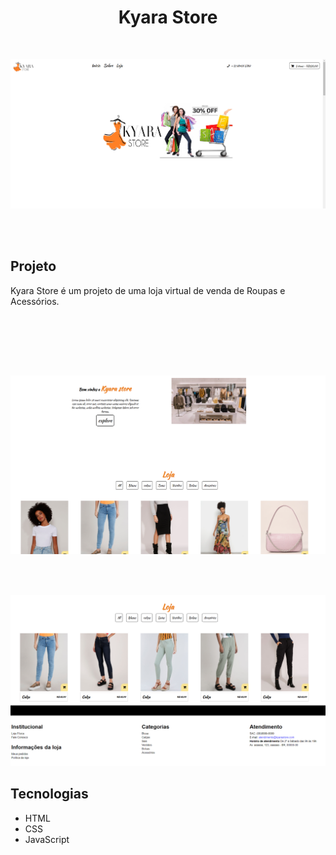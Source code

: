 
<h1 align="center">Kyara Store</h1>
</br>
<p align="center">
   <img  src="/img/room1.png">  
</p>
</br></br>

<h2>Projeto</h2>
<p>Kyara Store é um projeto de uma loja virtual de venda de Roupas e Acessórios.</p>
</br>

</br></br></br>

<p align="center">
   <img  src="/img/room2.png">  
</p>


</br></br>


<p align="center">
   <img  src="/img/room3.png">  
</p>


<h2>Tecnologias</h2>
<ul>
   <li>HTML</li>
   <li>CSS</li>
   <li>JavaScript</li>
</ul>
